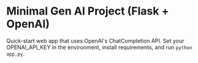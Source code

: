 # Minimal Gen AI Project (Flask + OpenAI)
Quick-start web app that uses OpenAI's ChatCompletion API. Set your OPENAI_API_KEY in the environment, install requirements, and run `python app.py`.
